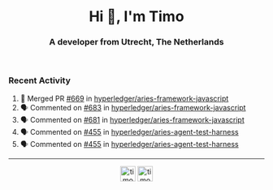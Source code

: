 <h1 align="center">Hi 👋, I'm Timo</h1>
<h3 align="center">A developer from Utrecht, The Netherlands</h3>
<br/>
<!-- https://github.com/rahuldkjain/github-profile-readme-generator --!>

<!--  <p align="left"><img src="https://github-readme-stats.vercel.app/api?username=timoglastra&show_icons=true&count_private=true&" alt="timoglastra" /></p> --!>

<!--
Github language stats
<p align="left"><img src="https://github-readme-stats.vercel.app/api/top-langs/?username=timoglastra&layout=compact" alt="timoglastra" /><p>
-->

<!-- Codestats language stats -->
<!-- <p align="left"><img src="https://codestats-readme.vercel.app/api/top-langs/?username=timoglastra&layout=compact&language_count=12" alt="timoglastra" /><p>    --!>
  
<h3>Recent Activity</h3>

<!--START_SECTION:activity-->
1. 🎉 Merged PR [#669](https://github.com/hyperledger/aries-framework-javascript/pull/669) in [hyperledger/aries-framework-javascript](https://github.com/hyperledger/aries-framework-javascript)
2. 🗣 Commented on [#683](https://github.com/hyperledger/aries-framework-javascript/issues/683) in [hyperledger/aries-framework-javascript](https://github.com/hyperledger/aries-framework-javascript)
3. 🗣 Commented on [#681](https://github.com/hyperledger/aries-framework-javascript/issues/681) in [hyperledger/aries-framework-javascript](https://github.com/hyperledger/aries-framework-javascript)
4. 🗣 Commented on [#455](https://github.com/hyperledger/aries-agent-test-harness/issues/455) in [hyperledger/aries-agent-test-harness](https://github.com/hyperledger/aries-agent-test-harness)
5. 🗣 Commented on [#455](https://github.com/hyperledger/aries-agent-test-harness/issues/455) in [hyperledger/aries-agent-test-harness](https://github.com/hyperledger/aries-agent-test-harness)
<!--END_SECTION:activity-->

---

<p align="center">
<a href="https://twitter.com/timoglastra" target="blank"><img align="center" src="https://cdn.jsdelivr.net/npm/simple-icons@3.0.1/icons/twitter.svg" alt="timoglastra" height="30" width="30" /></a>
<a href="https://linkedin.com/in/timoglastra" target="blank"><img align="center" src="https://cdn.jsdelivr.net/npm/simple-icons@3.0.1/icons/linkedin.svg" alt="timoglastra" height="30" width="30" /></a>
</p>



